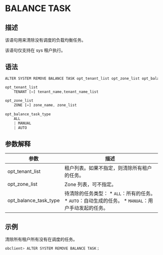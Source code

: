 BALANCE TASK 
=================================



描述 
-----------------------

该语句用来清除没有调度的负载均衡任务。

该语句仅支持在 sys 租户执行。

语法 
-----------------------

```javascript
ALTER SYSTEM REMOVE BALANCE TASK opt_tenant_list opt_zone_list opt_balance_task_type;

opt_tenant_list
    TENANT [=] tenant_name,tenant_name_list
    
opt_zone_list
    ZONE [=] zone_name, zone_list
    
opt_balance_task_type
    ALL
    | MANUAL
    | AUTO
```



参数解释 
-------------------------



|        **参数**         |                                                                                                   **描述**                                                                                                    |
|-----------------------|-------------------------------------------------------------------------------------------------------------------------------------------------------------------------------------------------------------|
| opt_tenant_list       | 租户列表。如果不指定，则清除所有租户的任务。                                                                                                                                                                                      |
| opt_zone_list         | Zone 列表，可不指定。                                                                                                                                                                                               |
| opt_balance_task_type | 待清除的任务类型： * `ALL`：所有的任务。   * `AUTO`：自动生成的任务。   * `MANUAL`：用户手动发起的任务。    |



示例 
-----------------------

清除所有租户所有没有在调度的任务。

```javascript
obclient> ALTER SYSTEM REMOVE BALANCE TASK；
```


